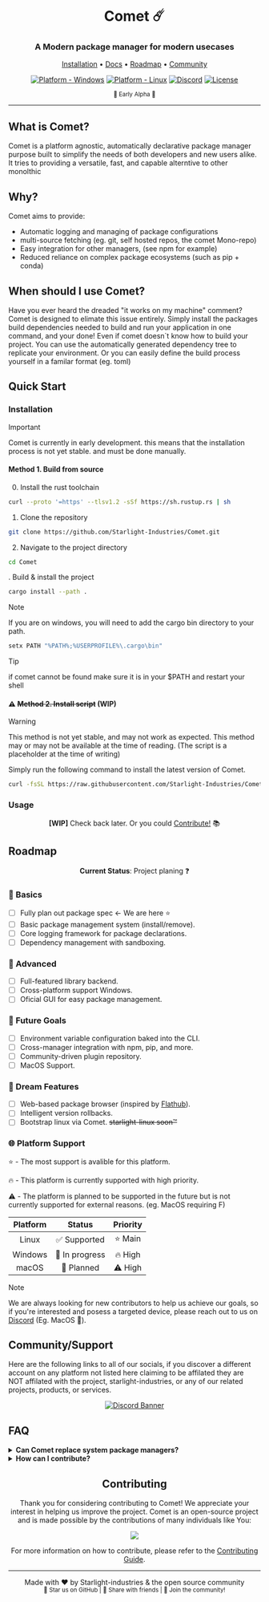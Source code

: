 <div align="center">

# Comet ☄️

### A Modern package manager for modern usecases

[Installation](#usage) • [Docs](#documentation) • [Roadmap](#roadmap) • [Community](#community)

[![Platform - Windows](https://img.shields.io/badge/platform-Windows-blue)](##)
[![Platform - Linux](https://img.shields.io/badge/platform-Linux-blue)](##)
[![Discord](https://img.shields.io/discord/1258146131372806217)](https://discord.gg/kv3jKuPW9F)
[![License](https://img.shields.io/badge/license-MIT-green)]( )

<p align="center">
  <sub>🚧 Early Alpha 🚧</sub>
</p>

</div>

---

## What is Comet?

Comet is a platform agnostic, automatically declarative package manager purpose built to simplify the needs of both developers and new users alike.
It tries to providing a versatile, fast, and capable alterntive to other monolthic

## Why?

Comet aims to provide:

* Automatic logging and managing of package configurations
* multi-source fetching (eg. git, self hosted repos, the comet Mono-repo)
* Easy integration for other managers, (see npm for example)
* Reduced reliance on complex package ecosystems (such as pip + conda)

## When should I use Comet?

Have you ever heard the dreaded "it works on my machine" comment? Comet is designed to elimate this issue
entirely. Simply install the packages build dependencies needed to build and run your application in one command, and your done! Even if comet doesn`t know how to build your project. You can use the automatically generated dependency tree to replicate your environment. Or you can easily define the build process yourself in a familar format (eg. toml)

## Quick Start

### Installation

> [!IMPORTANT]
> Comet is currently in early development. this means that the installation process is not yet stable. and must be done manually.

#### Method 1. Build from source


0. Install the rust toolchain 
```bash
curl --proto '=https' --tlsv1.2 -sSf https://sh.rustup.rs | sh
```

1. Clone the repository
```bash
git clone https://github.com/Starlight-Industries/Comet.git
```
2. Navigate to the project directory
```bash
cd Comet
```
. Build & install the project
```bash
cargo install --path .
```

> [!NOTE]
> If you are on windows, you will need to add the cargo bin directory to your path.
> ```ps1
> setx PATH "%PATH%;%USERPROFILE%\.cargo\bin"
> ```

> [!TIP]
> if comet cannot be found make sure it is in your $PATH and restart your shell

#### ⚠️ ~~Method 2. Install script~~ (WIP)
> [!WARNING]
> This method is not yet stable, and may not work as expected.
> This method may or may not be available at the time of reading. (The script is a placeholder at the time of writing)

Simply run the following command to install the latest version of Comet.

```bash
curl -fsSL https://raw.githubusercontent.com/Starlight-Industries/Comet/main/install.sh | sh
```
### Usage

<div align="center">

**[WIP]** Check back later. Or you could [Contribute!]() 📚

</div>

## Roadmap

<div align="center">

**Current Status**: Project planing ❓

</div>

### 🎯 Basics

* [ ] Fully plan out package spec <- We are here :star:
* [ ] Basic package management system (install/remove).
* [ ] Core logging framework for package declarations.
* [ ] Dependency management with sandboxing.

### 🚀 Advanced

* [ ] Full-featured library backend.
* [ ] Cross-platform support Windows.
* [ ] Oficial GUI for easy package management.

### 🔮 Future Goals

* [ ] Environment variable configuration baked into the CLI.
* [ ] Cross-manager integration with npm, pip, and more.
* [ ] Community-driven plugin repository.
* [ ] MacOS Support.

### 🎨 Dream Features

* [ ] Web-based package browser (inspired by [Flathub](https://flathub.org/)).
* [ ] Intelligent version rollbacks.
* [ ] Bootstrap linux via Comet. ~~starlight-linux soon™~~

### 🌐 Platform Support
⭐ - The most support is avalible for this platform.

🔥 - This platform is currently supported with high priority.

⚠️ - The platform is planned to be supported in the future but is not currently supported for external reasons. (eg. MacOS requiring F)

| Platform | Status          | Priority      |
| :--------: | :-------------: |:----------: |
| Linux    | ✅ Supported   | ⭐ Main       |
| Windows  | 🔄 In progress | 🔥 High       |
| macOS    | 🔎 Planned     | ⚠️ High       |

> [!NOTE]
> We are always looking for new contributors to help us achieve our goals, so if you're interested and posess a targeted device, please reach out to us on [Discord](https://discord.com/invite/xJX4GXvbME) (Eg. MacOS 🍎).

## Community/Support
Here are the following links to all of our socials, if you discover a different account on any platform not listed here claiming to be affilated they are NOT affilated with the project, starlight-industries, or any of our related projects, products, or services.
<div align="center">

[![Discord Banner](https://img.shields.io/discord/1258146131372806217?style=for-the-badge&logo=discord)](https://discord.gg/xJX4GXvbME)

</div>

## FAQ


</details>

<details>
<summary><b>Can Comet replace system package managers?</b></summary>
No, not yet atleast. Comet is designed to complement system package managers by focusing on project-level and environment-specific package management, this is still subject to change though.
</details>

<details>
<summary><b>How can I contribute?</b></summary>
We welcome contributions! Check out the [Contributing Guide]() for details on how to get started. Whether it's fixing bugs, improving documentation, or building new features, we'd love your help!
</details>

<div align="center">

## Contributing

Thank you for considering contributing to Comet! We appreciate your interest in helping us improve the project. Comet is an open-source project and is made possible by the contributions of many individuals like You:

<a href="https://github.com/Starlight-Industries/Comet/graphs/contributors">
  <img src="https://contrib.rocks/image?repo=Starlight-Industries/Comet" />
</a>

For more information on how to contribute, please refer to the [Contributing Guide](CONTRIBUTING.md).

---

Made with ❤️ by Starlight-industries & the open source community
  <br>
  <sub>🌟 Star us on GitHub | 📢 Share with friends | 🤝 Join the community!</sub>
  </div>
</div>
